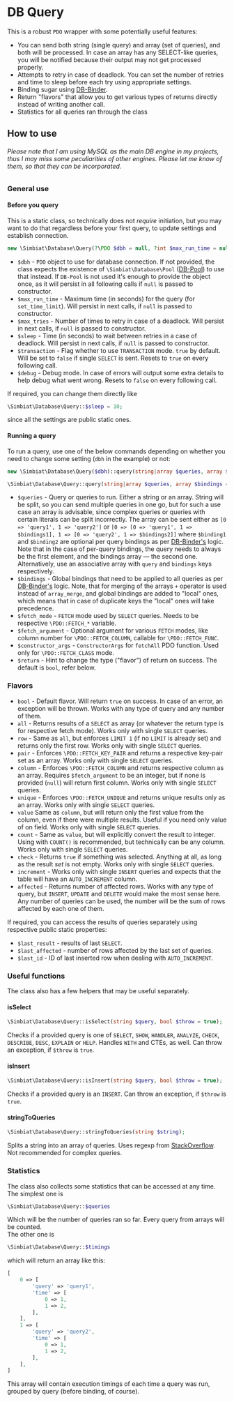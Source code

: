 # DB Query

This is a robust `PDO` wrapper with some potentially useful features:
- You can send both string (single query) and array (set of queries), and both will be processed. In case an array has any SELECT-like queries, you will be notified because their output may not get processed properly.
- Attempts to retry in case of deadlock. You can set the number of retries and time to sleep before each try using appropriate settings.
- Binding sugar using [DB-Binder](https://github.com/Simbiat/db-binder).
- Return "flavors" that allow you to get various types of returns directly instead of writing another call.
- Statistics for all queries ran through the class 

## How to use

###### *Please note that I am using MySQL as the main DB engine in my projects, thus I may miss some peculiarities of other engines. Please let me know of them, so that they can be incorporated.*

### General use

#### Before you query

This is a static class, so technically does not _require_ initiation, but you may want to do that regardless before your first query, to update settings and establish connection.

```php
new \Simbiat\Database\Query(?\PDO $dbh = null, ?int $max_run_time = null, ?int $max_tries = null, ?int $sleep = null, bool $transaction = true, bool $debug = false);
```

- `$dbh` - `PDO` object to use for database connection. If not provided, the class expects the existence of `\Simbiat\Database\Pool` ([DB-Pool](https://github.com/Simbiat/db-pool)) to use that instead. If `DB-Pool` is not used it's enough to provide the object once, as it will persist in all following calls if `null` is passed to constructor.
- `$max_run_time` - Maximum time (in seconds) for the query (for `set_time_limit`). Will persist in next calls, if `null` is passed to constructor.
- `$max_tries` - Number of times to retry in case of a deadlock. Will persist in next calls, if `null` is passed to constructor.
- `$sleep` - Time (in seconds) to wait between retries in a case of deadlock. Will persist in next calls, if `null` is passed to constructor.
- `$transaction` - Flag whether to use `TRANSACTION` mode. `true` by default. Will be set to `false` if single `SELECT` is sent. Resets to `true` on every following call.
- `$debug` - Debug mode. In case of errors will output some extra details to help debug what went wrong. Resets to `false` on every following call.

If required, you can change them directly like

```php
\Simbiat\Database\Query::$sleep = 10;
```

since all the settings are public static ones.

#### Running a query

To run a query, use one of the below commands depending on whether you need to change some setting (`dbh` in the example) or not:

```php
new \Simbiat\Database\Query($dbh)::query(string|array $queries, array $bindings = [], int $fetch_mode = \PDO::FETCH_ASSOC, int|string|object|null|callable $fetch_argument = null, array $constructor_args = [], #[ExpectedValues(self::flavors)] string $return = 'bool');

\Simbiat\Database\Query::query(string|array $queries, array $bindings = [], int $fetch_mode = \PDO::FETCH_ASSOC, int|string|object|null|callable $fetch_argument = null, array $constructor_args = [], #[ExpectedValues(self::flavors)] string $return = 'bool');
```

- `$queries` - Query or queries to run. Either a string or an array. String will be split, so you can send multiple queries in one go, but for such a use case an array is advisable, since complex queries or queries with certain literals can be split incorrectly. The array can be sent either as `[0 => 'query1', 1 => 'query2']` or `[0 => [0 => 'query1', 1 => $bindings1], 1 => [0 => 'query2', 1 => $bindings2]]` where `$binding1` and `$binding2` are optional per query bindings as per [DB-Binder's](https://github.com/Simbiat/db-binder) logic. Note that in the case of per-query bindings, the query needs to always be the first element, and the bindings array — the second one. Alternatively, use an associative array with `query` and `bindings` keys respectively.
- `$bindings` - Global bindings that need to be applied to all queries as per [DB-Binder's](https://github.com/Simbiat/db-binder) logic. Note, that for merging of the arrays `+` operator is used instead of `array_merge`, and global bindings are added to "local" ones, which means that in case of duplicate keys the "local" ones will take precedence.
- `$fetch_mode` - `FETCH` mode used by `SELECT` queries. Needs to be respective `\PDO::FETCH_*` variable.
- `$fetch_argument` - Optional argument for various `FETCH` modes, like column number for `\PDO::FETCH_COLUMN`, callable for `\PDO::FETCH_FUNC`.
- `$constructor_args` - `ConstructorArgs` for `fetchAll` PDO function. Used only for `\PDO::FETCH_CLASS` mode.
- `$return` - Hint to change the type ("flavor") of return on success. The default is `bool`, refer below.

### Flavors

- `bool` - Default flavor. Will return `true` on success. In case of an error, an exception will be thrown. Works with any type of query and any number of them.
- `all` - Returns results of a `SELECT` as array (or whatever the return type is for respective fetch mode). Works only with single `SELECT` queries.
- `row` - Same as `all`, but enforces `LIMIT 1` (if no `LIMIT` is already set) and returns only the first row. Works only with single `SELECT` queries.
- `pair` - Enforces `\PDO::FETCH_KEY_PAIR` and returns a respective key-pair set as an array. Works only with single `SELECT` queries.
- `column` - Enforces `\PDO::FETCH_COLUMN` and returns respective column as an array. Requires `$fetch_argument` to be an integer, but if none is provided (`null`) will return first column. Works only with single `SELECT` queries.
- `unique` - Enforces `\PDO::FETCH_UNIQUE` and returns unique results only as an array. Works only with single `SELECT` queries.
- `value` Same as `column`, but will return only the first value from the column, even if there were multiple results. Useful if you need only value of on field. Works only with single `SELECT` queries.
- `count` - Same as `value`, but will explicitly convert the result to integer. Using with `COUNT()` is recommended, but technically can be any column.  Works only with single `SELECT` queries.
- `check` - Returns `true` if something was selected. Anything at all, as long as the result _set_ is not empty. Works only with single `SELECT` queries.
- `increment` - Works only with single `INSERT` queries and expects that the table will have an `AUTO_INCREMENT` column.
- `affected` - Returns number of affected rows. Works with any type of query, but `INSERT`, `UPDATE` and `DELETE` would make the most sense here. Any number of queries can be used, the number will be the sum of rows affected by each one of them.

If required, you can access the results of queries separately using respective public static properties:
- `$last_result` - results of last `SELECT`.
- `$last_affected` - number of rows affected by the last set of queries.
- `$last_id` - ID of last inserted row when dealing with `AUTO_INCREMENT`.

### Useful functions

The class also has a few helpers that may be useful separately.

#### isSelect

```php
\Simbiat\Database\Query::isSelect(string $query, bool $throw = true);
```

Checks if a provided query is one of `SELECT`, `SHOW`, `HANDLER`, `ANALYZE`, `CHECK`, `DESCRIBE`, `DESC`, `EXPLAIN` or `HELP`. Handles `WITH` and CTEs, as well. Can throw an exception, if `$throw` is `true`.

#### isInsert

```php
\Simbiat\Database\Query::isInsert(string $query, bool $throw = true);
```

Checks if a provided query is an `INSERT`. Can throw an exception, if `$throw` is `true`.

#### stringToQueries

```php
\Simbiat\Database\Query::stringToQueries(string $string);
```

Splits a string into an array of queries. Uses regexp from [StackOverflow](https://stackoverflow.com/questions/24423260/split-sql-statements-in-php-on-semicolons-but-not-inside-quotes). Not recommended for complex queries.

### Statistics

The class also collects some statistics that can be accessed at any time. The simplest one is

```php
\Simbiat\Database\Query::$queries
```

Which will be the number of queries ran so far. Every query from arrays will be counted.  
The other one is

```php
\Simbiat\Database\Query::$timings
```

which will return an array like this:

```php
[
    0 => [
        'query' => 'query1',
        'time' => [
            0 => 1,
            1 => 2,
        ],
    ],
    1 => [
        'query' => 'query2',
        'time' => [
            0 => 1,
            1 => 2,
        ],
    ],
]
```

This array will contain execution timings of each time a query was run, grouped by query (before binding, of course).